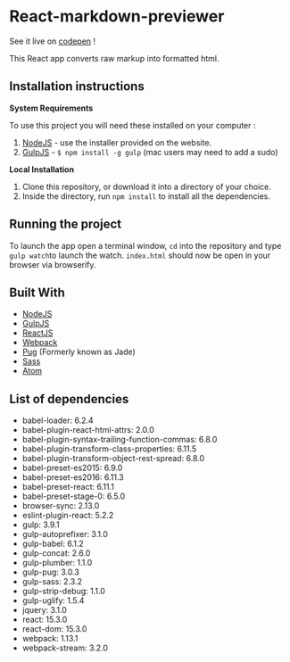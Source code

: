 # React-markdown-previewer

See it live on [codepen](https://codepen.io/Lakston/pen/akQBmO) !

This React app converts raw markup into formatted html.

## Installation instructions
**System Requirements**

To use this project you will need these installed on your computer :

1. [NodeJS](http://nodejs.org) - use the installer provided on the website.
2. [GulpJS](https://github.com/gulpjs/gulp) - `$ npm install -g gulp` (mac users may need to add a sudo)

**Local Installation**

1. Clone this repository, or download it into a directory of your choice.
2. Inside the directory, run `npm install` to install all the dependencies.

## Running the project

To launch the app open a terminal window, `cd` into the repository and type `gulp watch`to launch the watch. `index.html` should now be open in your browser via browserify.

## Built With

* [NodeJS](http://nodejs.org)
* [GulpJS](https://github.com/gulpjs/gulp)
* [ReactJS](https://github.com/facebook/react)
* [Webpack](https://github.com/webpack)
* [Pug](https://github.com/pugjs/pug) (Formerly known as Jade)
* [Sass](http://sass-lang.com/)
* [Atom](https://atom.io/)

## List of dependencies
* babel-loader: 6.2.4
* babel-plugin-react-html-attrs: 2.0.0
* babel-plugin-syntax-trailing-function-commas: 6.8.0
* babel-plugin-transform-class-properties: 6.11.5
* babel-plugin-transform-object-rest-spread: 6.8.0
* babel-preset-es2015: 6.9.0
* babel-preset-es2016: 6.11.3
* babel-preset-react: 6.11.1
* babel-preset-stage-0: 6.5.0
* browser-sync: 2.13.0
* eslint-plugin-react: 5.2.2
* gulp: 3.9.1
* gulp-autoprefixer: 3.1.0
* gulp-babel: 6.1.2
* gulp-concat: 2.6.0
* gulp-plumber: 1.1.0
* gulp-pug: 3.0.3
* gulp-sass: 2.3.2
* gulp-strip-debug: 1.1.0
* gulp-uglify: 1.5.4
* jquery: 3.1.0
* react: 15.3.0
* react-dom: 15.3.0
* webpack: 1.13.1
* webpack-stream: 3.2.0
